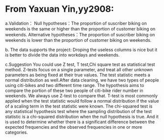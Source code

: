 # From Yaxuan Yin,yy2908: 

a.Validation：
Null hypotheses：The proportion of suscriber biking on weekends is the same or higher than the proportion of customer biking on weekends.
Alternative hypotheses：The proportion of suscriber biking on weekends is lower than the proportion of customer biking on weekends.

b. The data supports the project: 
Droping the useless columns is nice but it is better to divide the data into workdays and weekends.

c.Suggestion
You could use Z test, T test,Chi square test as statistical test method.
Z-tests focus on a single parameter, and treat all other unknown parameters as being fixed at their true values. The test statistic meets a normal distribution as well.After data cleaning, we have two types of people using citi-bikes and two different time range. The hypothesis aims to compare the portion of these two people of citi-bike rider number in weekends. We always use Z-test to compare that.
T-test is most commonly applied when the test statistic would follow a normal distribution if the value of a scaling term in the test statistic were known.
The chi-squared test is any statistical hypothesis test where the sampling distribution of the test statistic is a chi-squared distribution when the null hypothesis is true. And it is used to determine whether there is a significant difference between the expected frequencies and the observed frequencies in one or more categories.



